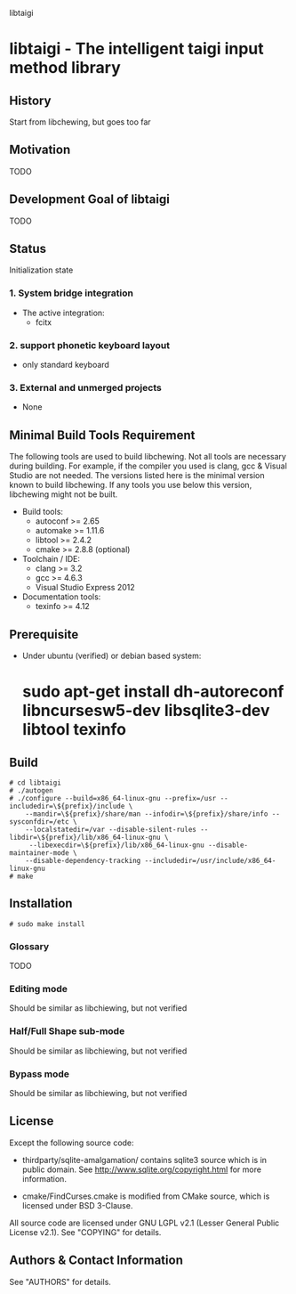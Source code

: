 libtaigi

# libtaigi - The intelligent taigi input method library

## History
Start from libchewing, but goes too far

## Motivation
TODO

## Development Goal of libtaigi
TODO

## Status
Initialization state

### 1. System bridge integration

+ The active integration:
  - fcitx


### 2. support phonetic keyboard layout
  - only standard keyboard

### 3. External and unmerged projects
  - None


## Minimal Build Tools Requirement

The following tools are used to build libchewing. Not all tools are necessary
during building. For example, if the compiler you used is clang, gcc & Visual
Studio are not needed. The versions listed here is the minimal version known to
build libchewing. If any tools you use below this version, libchewing might not
be built.

+ Build tools:
   - autoconf >= 2.65
   - automake >= 1.11.6
   - libtool >= 2.4.2
   - cmake >= 2.8.8 (optional)
+ Toolchain / IDE:
   - clang >= 3.2
   - gcc >= 4.6.3
   - Visual Studio Express 2012
+ Documentation tools:
   - texinfo >= 4.12


## Prerequisite
+ Under ubuntu (verified) or debian based system:
	# sudo apt-get install dh-autoreconf libncursesw5-dev libsqlite3-dev libtool texinfo
## Build
	# cd libtaigi
	# ./autogen
	# ./configure --build=x86_64-linux-gnu --prefix=/usr --includedir=\${prefix}/include \
		--mandir=\${prefix}/share/man --infodir=\${prefix}/share/info --sysconfdir=/etc \
		--localstatedir=/var --disable-silent-rules --libdir=\${prefix}/lib/x86_64-linux-gnu \
		 --libexecdir=\${prefix}/lib/x86_64-linux-gnu --disable-maintainer-mode \
		--disable-dependency-tracking --includedir=/usr/include/x86_64-linux-gnu
	# make

## Installation
	# sudo make install


### Glossary
TODO

### Editing mode
Should be similar as libchiewing, but not verified


### Half/Full Shape sub-mode
Should be similar as libchiewing, but not verified


### Bypass mode
Should be similar as libchiewing, but not verified

## License

Except the following source code:

* thirdparty/sqlite-amalgamation/ contains sqlite3 source which is in public
  domain. See <http://www.sqlite.org/copyright.html> for more information.

* cmake/FindCurses.cmake is modified from CMake source, which is licensed under
   BSD 3-Clause.

All source code are licensed under GNU LGPL v2.1 (Lesser General Public License
v2.1). See "COPYING" for details.


## Authors & Contact Information

See "AUTHORS" for details.
